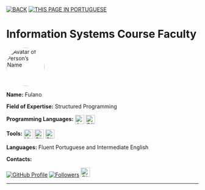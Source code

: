 [![BACK](https://img.shields.io/static/v1?label=&message=BACK&color=%23009BD5&style=for-the-badge)](/index_en.html) [![THIS PAGE IN PORTUGUESE](https://img.shields.io/static/v1?label=&message=THIS+PAGE+IN+PORTUGUESE&color=%23009BD5&style=for-the-badge)](/docentes/docentes_pt.html)

# Information Systems Course Faculty
<div>
  <img src="" alt="Avatar of Person’s Name" width="100" style="border-radius: 50%;">
</div>

**Name:** Fulano

**Field of Expertise:** Structured Programming

**Programming Languages:** <img src="https://cdn.jsdelivr.net/gh/devicons/devicon/icons/javascript/javascript-original.svg" alt="JavaScript" width="24" height="24" style="vertical-align:middle;" />  <img src="https://cdn.jsdelivr.net/gh/devicons/devicon/icons/csharp/csharp-original.svg" alt="C#" width="24" height="24" style="vertical-align:middle;" />

**Tools:**  <img src="https://cdn.jsdelivr.net/gh/devicons/devicon/icons/vscode/vscode-original.svg" alt="Visual Studio Code" width="24" height="24" style="vertical-align:middle;" />  <img src="https://cdn.jsdelivr.net/gh/devicons/devicon/icons/github/github-original.svg" alt="GitHub" width="24" height="24" style="vertical-align:middle;" />  <img src="https://cdn.jsdelivr.net/gh/devicons/devicon/icons/git/git-original.svg" alt="Git" width="24" height="24" style="vertical-align:middle;" />

**Languages:** Fluent Portuguese and Intermediate English

**Contacts:**

[![GitHub Profile](https://img.shields.io/badge/GitHub-fulano-302683?&color=gray&logo=github)](https://github.com/fulano) [![Followers](https://img.shields.io/github/followers/fulano)](https://github.com/fulano)
<a href="https://www.linkedin.com/in/usuario"><img src="https://cdn.jsdelivr.net/gh/devicons/devicon/icons/linkedin/linkedin-original.svg" alt="Git" width="24" height="24" /></a>

---